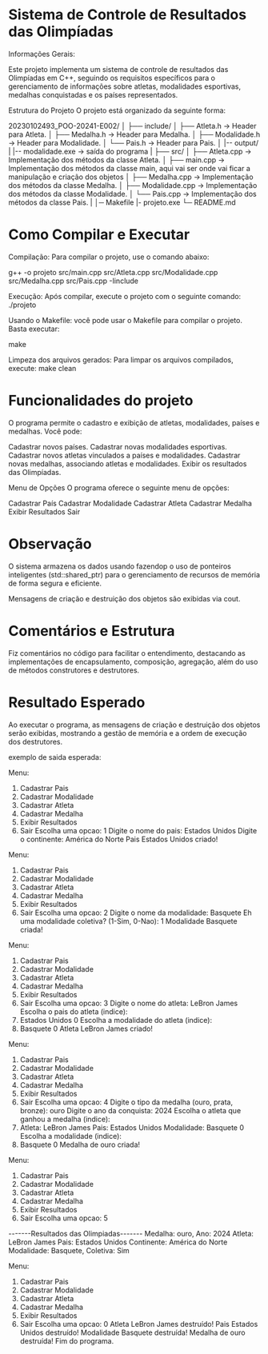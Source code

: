 # Sistema de Controle de Resultados das Olimpíadas
Informações Gerais: 

Este projeto implementa um sistema de controle de resultados das Olimpíadas em C++, seguindo os requisitos específicos para o gerenciamento de informações sobre atletas, modalidades esportivas, medalhas conquistadas e os países representados.

Estrutura do Projeto
O projeto está organizado da seguinte forma:


20230102493_POO-20241-E002/
│
├── include/
│   ├── Atleta.h -> Header para Atleta.
│   ├── Medalha.h -> Header para Medalha.
│   ├── Modalidade.h -> Header para Modalidade.
│   └── Pais.h -> Header para Pais.
│
|-- output/
|   |-- modalidade.exe -> saída do programa
|
├── src/
│   ├── Atleta.cpp -> Implementação dos métodos da classe Atleta.
│   ├── main.cpp ->  Implementação dos métodos da classe main, aqui vai ser onde vai ficar a manipulação e criação dos objetos
│   ├── Medalha.cpp -> Implementação dos métodos da classe Medalha.
│   ├── Modalidade.cpp ->  Implementação dos métodos da classe Modalidade. 
│   └── Pais.cpp -> Implementação dos métodos da classe Pais. 
|
│─ Makefile
|- projeto.exe
└─ README.md



# Como Compilar e Executar

Compilação: Para compilar o projeto, use o comando abaixo:

g++ -o projeto src/main.cpp src/Atleta.cpp src/Modalidade.cpp src/Medalha.cpp src/Pais.cpp -Iinclude

Execução: Após compilar, execute o projeto com o seguinte comando:
./projeto

Usando o Makefile: você pode usar o Makefile para compilar o projeto. Basta executar:

make

Limpeza dos arquivos gerados: Para limpar os arquivos compilados, execute:
make clean

# Funcionalidades do projeto
O programa permite o cadastro e exibição de atletas, modalidades, países e medalhas. Você pode:

Cadastrar novos países.
Cadastrar novas modalidades esportivas.
Cadastrar novos atletas vinculados a países e modalidades.
Cadastrar novas medalhas, associando atletas e modalidades.
Exibir os resultados das Olimpíadas.

Menu de Opções
O programa oferece o seguinte menu de opções:

Cadastrar País
Cadastrar Modalidade
Cadastrar Atleta
Cadastrar Medalha
Exibir Resultados
Sair

# Observação

O sistema armazena os dados usando fazendop o uso de ponteiros inteligentes (std::shared_ptr) para o gerenciamento de recursos de memória de forma segura e eficiente.

Mensagens de criação e destruição dos objetos são exibidas via cout.

# Comentários e Estrutura
Fiz comentários no código para facilitar o entendimento, destacando as implementações de encapsulamento, composição, agregação, além do uso de métodos construtores e destrutores.


# Resultado Esperado
Ao executar o programa, as mensagens de criação e destruição dos objetos serão exibidas, mostrando a gestão de memória e a ordem de execução dos destrutores.

exemplo de saida esperada:


Menu:
1. Cadastrar Pais
2. Cadastrar Modalidade
3. Cadastrar Atleta
4. Cadastrar Medalha
5. Exibir Resultados
0. Sair
Escolha uma opcao: 1
Digite o nome do pais: Estados Unidos
Digite o continente: América do Norte
Pais Estados Unidos criado!

Menu:
1. Cadastrar Pais
2. Cadastrar Modalidade
3. Cadastrar Atleta
4. Cadastrar Medalha
5. Exibir Resultados
0. Sair
Escolha uma opcao: 2
Digite o nome da modalidade: Basquete
Eh uma modalidade coletiva? (1-Sim, 0-Nao): 1
Modalidade Basquete criada!

Menu:
1. Cadastrar Pais
2. Cadastrar Modalidade
3. Cadastrar Atleta
4. Cadastrar Medalha
5. Exibir Resultados
0. Sair
Escolha uma opcao: 3
Digite o nome do atleta: LeBron James
Escolha o pais do atleta (indice):
0. Estados Unidos
0
Escolha a modalidade do atleta (indice):
0. Basquete
0
Atleta LeBron James criado!

Menu:
1. Cadastrar Pais
2. Cadastrar Modalidade
3. Cadastrar Atleta
4. Cadastrar Medalha
5. Exibir Resultados
0. Sair
Escolha uma opcao: 4
Digite o tipo da medalha (ouro, prata, bronze): ouro
Digite o ano da conquista: 2024
Escolha o atleta que ganhou a medalha (indice):
0. Atleta: LeBron James
Pais: Estados Unidos
Modalidade: Basquete
0
Escolha a modalidade (indice):
0. Basquete
0
Medalha de ouro criada!

Menu:
1. Cadastrar Pais
2. Cadastrar Modalidade
3. Cadastrar Atleta
4. Cadastrar Medalha
5. Exibir Resultados
0. Sair
Escolha uma opcao: 5

-------Resultados das Olimpiadas-------
Medalha: ouro, Ano: 2024
Atleta: LeBron James
Pais: Estados Unidos
Continente: América do Norte
Modalidade: Basquete, Coletiva: Sim

Menu:
1. Cadastrar Pais
2. Cadastrar Modalidade
3. Cadastrar Atleta
4. Cadastrar Medalha
5. Exibir Resultados
0. Sair
Escolha uma opcao: 0
Atleta LeBron James destruído!
Pais Estados Unidos destruído!
Modalidade Basquete destruída!
Medalha de ouro destruída!
Fim do programa.

